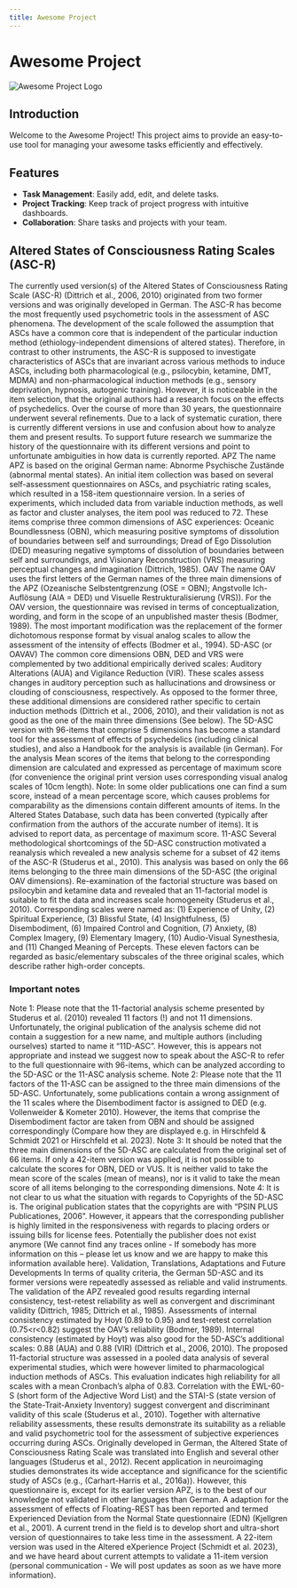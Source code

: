 ```yaml
---
title: Awesome Project
---
```


# Awesome Project

![Awesome Project Logo](https://via.placeholder.com/150)

## Introduction

Welcome to the Awesome Project! This project aims to provide an easy-to-use tool for managing your awesome tasks efficiently and effectively.

## Features

- **Task Management**: Easily add, edit, and delete tasks.
- **Project Tracking**: Keep track of project progress with intuitive dashboards.
- **Collaboration**: Share tasks and projects with your team.

## Altered States of Consciousness Rating Scales (ASC-R)
The currently used version(s) of the Altered States of Consciousness Rating Scale (ASC-R) (Dittrich et al., 2006, 2010) originated from two former versions and was originally developed in German. The ASC-R has become the most frequently used psychometric tools in the assessment of ASC phenomena. The development of the scale followed the assumption that ASCs have a common core that is independent of the particular induction method (ethiology-independent dimensions of altered states). Therefore, in contrast to other instruments, the ASC-R is supposed to investigate characteristics of ASCs that are invariant across various methods to induce ASCs, including both pharmacological (e.g., psilocybin, ketamine, DMT, MDMA) and non-pharmacological induction methods (e.g., sensory deprivation, hypnosis, autogenic training). However, it is noticeable in the item selection, that the original authors had a research focus on the effects of psychedelics. Over the course of more than 30 years, the questionnaire underwent several refinements. Due to a lack of systematic curation, there is currently different versions in use and confusion about how to analyze them and present results. To support future research we summarize the history of the questionnaire with its different versions and point to unfortunate ambiguities in how data is currently reported. 
APZ
The name APZ is based on the original German name: Abnorme Psychische Zustände (abnormal mental states).  An initial item collection was based on several self-assessment questionnaires on ASCs, and psychiatric rating scales, which resulted in a 158-item questionnaire version. In a series of experiments, which included data from variable induction methods, as well as factor and cluster analyses, the item pool was reduced to 72. These items comprise three common dimensions of ASC experiences: Oceanic Boundlessness (OBN), which measuring positive symptoms of dissolution of boundaries between self and surroundings; Dread of Ego Dissolution (DED) measuring negative symptoms of dissolution of boundaries between self and surroundings, and Visionary Reconstruction (VRS) measuring perceptual changes and imagination (Dittrich, 1985).
OAV
The name OAV uses the first letters of the German names of the three main dimensions of the APZ (Ozeanische Selbstentgrenzung (OSE = OBN); Angstvolle Ich-Auflösung (AIA = DED) und Visuelle Restrukturalisierung (VRS)). For the OAV version, the questionnaire was revised in terms of conceptualization, wording, and form in the scope of an unpublished master thesis (Bodmer, 1989). The most important modification was the replacement of the former dichotomous response format by visual analog scales to allow the assessment of the intensity of effects (Bodmer et al., 1994).
5D-ASC (or OAVAV)
The common core dimensions OBN, DED and VRS were complemented by two additional empirically derived scales: Auditory Alterations (AUA) and Vigilance Reduction (VIR). These scales assess changes in auditory perception such as hallucinations and drowsiness or clouding of consciousness, respectively. As opposed to the former three, these additional dimensions are considered rather specific to certain induction methods (Dittrich et al., 2006, 2010), and their validation is not as good as the one of the main three dimensions (See below). The 5D-ASC version with 96-items that comprise 5 dimensions has become a standard tool for the assessment of effects of psychedelics (including clinical studies), and also a Handbook for the analysis is available (in German). 
For the analysis Mean scores of the items that belong to the corresponding dimension are calculated and expressed as percentage of maximum score (for convenience the original print version uses corresponding visual analog scales of 10cm length). 
Note: In some older publications one can find a sum score, instead of a mean percentage score, which causes problems for comparability as the dimensions contain different amounts of items. In the Altered States Database, such data has been converted (typically after confirmation from the authors of the accurate number of items). It is advised to report data, as percentage of maximum score.
11-ASC
Several methodological shortcomings of the 5D-ASC construction motivated a reanalysis which revealed a new analysis scheme for a subset of 42 items of the ASC-R (Studerus et al., 2010). This analysis was based on only the 66 items belonging to the three main dimensions of the 5D-ASC (the original OAV dimensions). Re-examination of the factorial structure was based on psilocybin and ketamine data and revealed that an 11-factorial model is suitable to fit the data and increases scale homogeneity (Studerus et al., 2010). Corresponding scales were named as: (1) Experience of Unity, (2) Spiritual Experience, (3) Blissful State, (4) Insightfulness, (5) Disembodiment, (6) Impaired Control and Cognition, (7) Anxiety, (8) Complex Imagery, (9) Elementary Imagery, (10) Audio-Visual Synesthesia, and (11) Changed Meaning of Percepts. These eleven factors can be regarded as basic/elementary subscales of the three original scales, which describe rather high-order concepts. 
### Important notes
Note 1: Please note that the 11-factorial analysis scheme presented by Studerus et al. (2010) revealed 11 factors (!) and not 11 dimensions. Unfortunately, the original publication of the analysis scheme did not contain a suggestion for a new name, and multiple authors (including ourselves) started to name it “11D-ASC”. However, this is appears not appropriate and instead we suggest now to speak about the ASC-R to refer to the full questionnaire with 96-items, which can be analyzed according to the 5D-ASC or the 11-ASC analysis scheme. 
Note 2: Please note that the 11 factors of the 11-ASC can be assigned to the three main dimensions of the 5D-ASC. Unfortunately, some publications contain a wrong assignment of the 11 scales where the Disembodiment factor is assigned to DED (e.g. Vollenweider & Kometer 2010). However, the items that comprise the Disembodiment factor are taken from OBN and should be assigned correspondingly (Compare how they are displayed e.g. in Hirschfeld & Schmidt 2021 or Hirschfeld et al. 2023).
Note 3:  It should be noted that the three main dimensions of the 5D-ASC are calculated from the original set of 66 items. If only a 42-item version was applied, it is not possible to calculate the scores for OBN, DED or VUS. It is neither valid to take the mean score of the scales (mean of means), nor is it valid to take the mean score of all items belonging to the corresponding dimensions.
Note 4: It is not clear to us what the situation with regards to Copyrights of the 5D-ASC is. The original publication states that the copyrights are with “PSIN PLUS Publicationes, 2006”. However, it appears that the corresponding publisher is highly limited in the responsiveness with regards to placing orders or issuing bills for license fees. Potentially the publisher does not exist anymore (We cannot find any traces online - If somebody has more information on this – please let us know and we are happy to make this information available here).
Validation, Translations, Adaptations and Future Developments
In terms of quality criteria, the German 5D-ASC and its former versions were repeatedly assessed as reliable and valid instruments. The validation of the APZ revealed good results regarding internal consistency, test-retest reliability as well as convergent and discriminant validity (Dittrich, 1985; Dittrich et al., 1985). Assessments of internal consistency estimated by Hoyt (0.89 to 0.95) and test-retest correlation (0.75<r<0.82) suggest the OAV’s reliability (Bodmer, 1989). Internal consistency (estimated by Hoyt) was also good for the 5D-ASC’s additional scales: 0.88 (AUA) and 0.88 (VIR) (Dittrich et al., 2006, 2010). The proposed 11-factorial structure was assessed in a pooled data analysis of several experimental studies, which were however limited to pharmacological induction methods of ASCs. This evaluation indicates high reliability for all scales with a mean Cronbach’s alpha of 0.83. Correlation with the EWL-60-S (short form of the Adjective Word List) and the STAI-S (state version of the State-Trait-Anxiety Inventory) suggest convergent and discriminant validity of this scale (Studerus et al., 2010). Together with alternative reliability assessments, these results demonstrate its suitability as a reliable and valid psychometric tool for the assessment of subjective experiences occurring during ASCs.
Originally developed in German, the Altered State of Consciousness Rating Scale was translated into English and several other languages (Studerus et al., 2012). Recent application in neuroimaging studies demonstrates its wide acceptance and significance for the scientific study of ASCs (e.g., (Carhart-Harris et al., 2016a)). However, this questionnaire is, except for its earlier version APZ, is to the best of our knowledge not validated in other languages than German. 
A adaption for the assessment of effects of Floating-REST has been reported and termed Experienced Deviation from the Normal State questionnaire (EDN) (Kjellgren et al., 2001). 
A current trend in the field is to develop short and ultra-short version of questionnaires to take less time in the assessment. A 22-item version was used in the Altered eXperience Project (Schmidt et al. 2023), and we have heard about current attempts to validate a 11-item version (personal communication - We will post updates as soon as we have more information).
